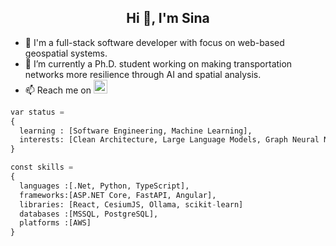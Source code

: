 <h2 align="center">Hi 👋, I'm Sina</h1>

- 🤖 I'm a full-stack software developer with focus on web-based geospatial systems.
- 🔭 I’m currently a Ph.D. student working on making transportation networks more resilience through AI and spatial analysis.
- 📫 Reach me on <a href="https://www.linkedin.com/in/sina-abolhoseini">
  <img alt="Sina Abolhoseini - LinkedIn" width="22px" src="https://upload.wikimedia.org/wikipedia/commons/thumb/e/e9/Linkedin_icon.svg/256px-Linkedin_icon.svg.png"/>
</a>

```py
var status = 
{ 
  learning : [Software Engineering, Machine Learning],
  interests: [Clean Architecture, Large Language Models, Graph Neural Network]
}

const skills = 
{
  languages :[.Net, Python, TypeScript],
  frameworks:[ASP.NET Core, FastAPI, Angular],
  libraries: [React, CesiumJS, Ollama, scikit-learn]
  databases :[MSSQL, PostgreSQL],
  platforms :[AWS]
}
```
